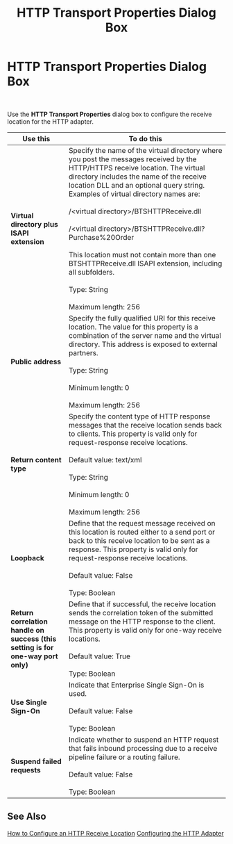 ﻿---
title: HTTP Transport Properties Dialog Box
TOCTitle: HTTP Transport Properties Dialog Box
ms:assetid: aa3a9d4d-56d6-4db8-8636-347bd0293653
ms:mtpsurl: https://msdn.microsoft.com/library/Aa577971(v=BTS.80)
ms:contentKeyID: 51530351
ms.date: 08/30/2017
mtps_version: v=BTS.80
f1_keywords:
- bts10.adaptors.http.transport
---

# HTTP Transport Properties Dialog Box

 

Use the **HTTP Transport Properties** dialog box to configure the receive location for the HTTP adapter.

<table>
<thead>
<tr class="header">
<th>Use this</th>
<th>To do this</th>
</tr>
</thead>
<tbody>
<tr class="odd">
<td><strong>Virtual directory plus ISAPI extension</strong></td>
<td>Specify the name of the virtual directory where you post the messages received by the HTTP/HTTPS receive location. The virtual directory includes the name of the receive location DLL and an optional query string. Examples of virtual directory names are:<br />
<br />
/&lt;virtual directory&gt;/BTSHTTPReceive.dll<br />
<br />
/&lt;virtual directory&gt;/BTSHTTPReceive.dll?Purchase%20Order<br />
<br />
This location must not contain more than one BTSHTTPReceive.dll ISAPI extension, including all subfolders.<br />
<br />
Type: String<br />
<br />
Maximum length: 256</td>
</tr>
<tr class="even">
<td><strong>Public address</strong></td>
<td>Specify the fully qualified URI for this receive location. The value for this property is a combination of the server name and the virtual directory. This address is exposed to external partners.<br />
<br />
Type: String<br />
<br />
Minimum length: 0<br />
<br />
Maximum length: 256</td>
</tr>
<tr class="odd">
<td><strong>Return content type</strong></td>
<td>Specify the content type of HTTP response messages that the receive location sends back to clients. This property is valid only for request-response receive locations.<br />
<br />
Default value: text/xml<br />
<br />
Type: String<br />
<br />
Minimum length: 0<br />
<br />
Maximum length: 256</td>
</tr>
<tr class="even">
<td><strong>Loopback</strong></td>
<td>Define that the request message received on this location is routed either to a send port or back to this receive location to be sent as a response. This property is valid only for request-response receive locations.<br />
<br />
Default value: False<br />
<br />
Type: Boolean</td>
</tr>
<tr class="odd">
<td><strong>Return correlation handle on success (this setting is for one-way port only)</strong></td>
<td>Define that if successful, the receive location sends the correlation token of the submitted message on the HTTP response to the client. This property is valid only for one-way receive locations.<br />
<br />
Default value: True<br />
<br />
Type: Boolean</td>
</tr>
<tr class="even">
<td><strong>Use Single Sign-On</strong></td>
<td>Indicate that Enterprise Single Sign-On is used.<br />
<br />
Default value: False<br />
<br />
Type: Boolean</td>
</tr>
<tr class="odd">
<td><strong>Suspend failed requests</strong></td>
<td>Indicate whether to suspend an HTTP request that fails inbound processing due to a receive pipeline failure or a routing failure.<br />
<br />
Default value: False<br />
<br />
Type: Boolean</td>
</tr>
</tbody>
</table>


## See Also

[How to Configure an HTTP Receive Location](https://msdn.microsoft.com/library/aa561370\(v=bts.80\))  
[Configuring the HTTP Adapter](https://msdn.microsoft.com/library/aa560119\(v=bts.80\))

